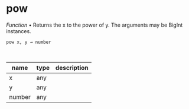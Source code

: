 # pow

_Function_ &bull; Returns the x to the power of y. The arguments may be BigInt instances.

<pre><code>pow x, y &rarr; number</code></pre>
<br>

| name | type | description |
|------|------|-------------|
|x|any||
|y|any||
|number|any||


